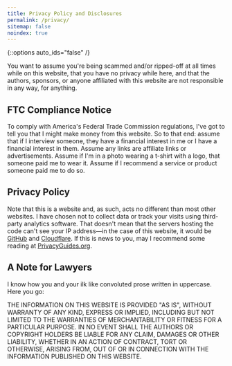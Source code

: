 ```yaml
---
title: Privacy Policy and Disclosures
permalink: /privacy/
sitemap: false
noindex: true
---
```


{::options auto_ids="false" /}

You want to assume you're being scammed and/or ripped-off at all times while on this website, that you have no privacy while here, and that the authors, sponsors, or anyone affiliated with this website are not responsible in any way, for anything.

## FTC Compliance Notice

To comply with America's Federal Trade Commission regulations, I've got to tell you that I might make money from this website. So to that end: assume that if I interview someone, they have a financial interest in me or I have a financial interest in them. Assume any links are affiliate links or advertisements. Assume if I'm in a photo wearing a t-shirt with a logo, that someone paid me to wear it. Assume if I recommend a service or product someone paid me to do so.

## Privacy Policy

Note that this is a website and, as such, acts no different than most other websites. I have chosen not to collect data or track your visits using third-party analytics software. That doesn't mean that the servers hosting the code can't see your IP address—in the case of this website, it would be [GitHub](https://pages.github.com/) and [Cloudflare](https://www.cloudflare.com/). If this is news to you, may I recommend some reading at [PrivacyGuides.org](https://www.privacyguides.org/).

## A Note for Lawyers

I know how you and your ilk like convoluted prose written in uppercase. Here you go:

THE INFORMATION ON THIS WEBSITE IS PROVIDED "AS IS", WITHOUT WARRANTY OF ANY KIND, EXPRESS OR IMPLIED, INCLUDING BUT NOT LIMITED TO THE WARRANTIES OF MERCHANTABILITY OR FITNESS FOR A PARTICULAR PURPOSE. IN NO EVENT SHALL THE AUTHORS OR COPYRIGHT HOLDERS BE LIABLE FOR ANY CLAIM, DAMAGES OR OTHER LIABILITY, WHETHER IN AN ACTION OF CONTRACT, TORT OR OTHERWISE, ARISING FROM, OUT OF OR IN CONNECTION WITH THE INFORMATION PUBLISHED ON THIS WEBSITE.
